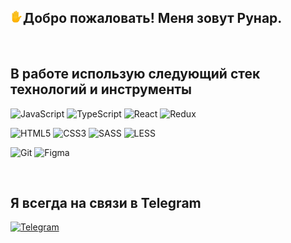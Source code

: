## <img src="assets/270b.png" width="20" heigth="20" alt='hello'>Добро пожаловать! Меня зовут Рунар.

<br/>

## В работе использую следующий стек технологий и инструменты

![JavaScript](https://img.shields.io/badge/-JavaScript-323330?style=for-the-badge&logo=javascript&logoColor=F7DF1E)
![TypeScript](https://img.shields.io/badge/typescript-3178c6?style=for-the-badge&logo=typescript&logoColor=white)
![React](https://img.shields.io/badge/-react-black?style=for-the-badge&logo=react&logoColor=61dafb)
![Redux](https://img.shields.io/badge/-Redux-764ABC?style=for-the-badge&logo=Redux&logoColor=white)

![HTML5](https://img.shields.io/badge/HTML5-E34F26?style=for-the-badge&logo=html5&logoColor=white)
![CSS3](https://img.shields.io/badge/-CSS3-2196F3?style=for-the-badge&logo=CSS3&logoColor=white)
![SASS](https://img.shields.io/badge/-SASS-090909?style=for-the-badge&logo=SASS&logoColor=white)
![LESS](https://img.shields.io/badge/-LESS-2196F3?style=for-the-badge&logo=LESS&logoColor=white)

![Git](https://img.shields.io/badge/-Git-090909?style=for-the-badge&logo=Git&logoColor=#F05030)
![Figma](https://img.shields.io/badge/-Figma-FF7362?style=for-the-badge&logo=Figma&logoColor=white)

<br/>

## Я всегда на связи в Telegram

[![Telegram](https://img.shields.io/badge/-Telegram-090909?style=social&logo=Telegram)](https://t.me/rN_el)

